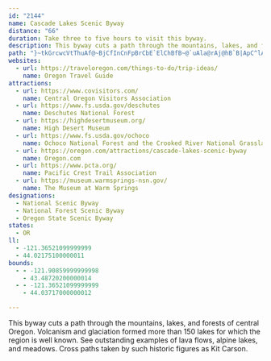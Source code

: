 ```yaml
---
id: "2144"
name: Cascade Lakes Scenic Byway
distance: "66"
duration: Take three to five hours to visit this byway.
description: This byway cuts a path through the mountains, lakes, and forests of central Oregon. Volcanism and glaciation formed more than 150 lakes for which the region is well known. See outstanding examples of lava flows, alpine lakes, and meadows. Cross paths taken by such historic figures as Kit Carson.
path: "}~tkGrcwcVtThuAf@~BjCfInCnFpBrCbE`ElChBfB~@`uAla@rAj@hB`B|ApC^lAbAbHbEp^x@xJDtCU`L[xI{AxYk@`OMtGBjBPfERdBp@hDjCrHfU`i@hUjh@lCzGnCrIr@~CrAtIpKdaAvAlHfGvWvQvs@t@rEPlC?jEgAtMgCvWG~DT`F`Hni@NjEIvFy@pFcBnFeBbDuHzH_AxAyAtCeAxCs@pDUbEm@hUCjDN`Ex@nJ|OnaAp@pGf@zJ@|CGvIWlE{l@rkHKxBElD@xCLnBh@rEtMhx@^`BrBrFnAxBtSjYbAxAf@dAd@dA|@rCZ`CNpBBdBGtBWfC}@rDo@xAaGnJs@|A[fA]lBWjD@nCXvHEnDUxBcB`JgArHi@xHGzINhFd@rHbAfK?~@bCv\\NtENlFGhWHRa@`i@]tIYxEiAhKuCbRg@vD_@tJA`HIrCKdBq@lE_@`BuDlKm@`CsBfP_AxDs@hBiIrMaBxCyAzDsB`IoA~DiBhEmExGoNfRqIfH}V|QwKlIqWtR}E|DoA~Ay@rAo@hBa@bB[xBeArKq@rF[`B_A~BmArB_BxBwEfFwFnHed@nv@sA|CeAtESxDDvTCtBKrCm@rEkCtKYpC?v@~@ra@L~CVhCR~@~ArD`DlEx@jBrAtG~@tG@~BKfBgAdIGtJIrASdAe@zA_@|@_AfAm@d@wDfBsExDo@^cBd@uCf@{@VeDhBmD~B_Av@sArAcA`BcApB_BlGiUrhAi@rBgArBg@l@qFdFyA`DYlB?xAH~BRtAVhAzGjQhAxF^tFEfEOjB_@tCc@bB_AnCaGzKsF~Gc@z@_B~GmDhLiAjBgDtDcAhCUbBBpD^lBh@lAn@x@pA|@bJxBjA`@lE~BrfB|uAlG~C`p@hWzFrCrCtBfF`FvlAjoAtCnC`DvBrC`AbTtEdC|@|BzAhBnBhAfB|DrH~CvD|@h@jHzBhBf@tCb@zCQfG{BbFwBhB[xAFd@JbC`AzFjDhBj@bBI|HiC|D}@fGS`KLnBUzDsBxBsBbAkAhCeEdBgBv@g@lEeAbKeBlEmAdEmBdC_BpEyD`l@{i@jt@sr@pDaCrBy@tBa@fBWrEMxALd[dGrEQp@KdC_ArGeDzOaJ`HuC|CgA|FkA|C_@zO_B~d@oFjGeAbD}@xCiAhD_BvC_BpFkDhkAm_AfAs@dBy@dBk@vD]|GCdFhArB|@xWpNdIxErk@h[~JzFfk@jZrDvB`LtFtOzGfBl@pBPxA@pAGrCy@vEaClFgFtB_BpCgAxHqBx[sFxI{@~OCtOjBnOnD~IhEzN|Ldp@tu@lh@nl@lf@~j@hClCvXx[~u@`{@zo@|u@vF|FhQtS`MlNlEzDpDfB~Cd@|EDdKuAjKkAjhAsN`hA_Nz`@qF~NyAp\\oEfz@mKpN]hbDrPnIKzWyAff@mEraA{H~Ew@rEiAjG}BlCoA|E_DtLsJr\\yZvPmO`JsHhAyArCoEhAeDx@uD^yCNeE?mBo@qUUgGCmDDwB^uDr@yCxB{FlEaE~BqA|CkAzF{A~AElDLrBx@rDxBlYfVdMpM|BdBlE~BlTnJ~Dr@rBD|BSnF}A~Fo@xACrCj@tAr@|D~DfHzJvA~@zDxAvJfCzDpAhOnHtKpBnUY~LFvYKbf@D|Fx@n@?pGjBhExAnIzE~GnF|v@hu@rChDrCnElCfGvW|}@pOzg@bA~BbBxCrFrFr`@~\\tAl@lB^|F?nBVdCfA~CrCtBx@vBLj_@d@tv@MdZLhAJ|BdAv\\vUlGfDpFxA~_@`JrFjAvHlBvGXfGgA|DyBlGyFbT}Q|JgIjCeBfH{A~b@wGrmA{@bBQpF{BnBcBlCuCrE{Hl@s@~@s@lCyAtAWhEEe@zh@BvBVxCjAtErF~H~@tBd@dBb@dGi@bMHrBb@fDbA~CzB~BdIrFbB`Dr@dCd@`CtCjSlCdK`G~QxAjFX`BXlFx@zg@ZvEn@tETlDGjEi@fNYdTZv[l@hEbAhCxArBvF`G"
websites:
  - url: https://traveloregon.com/things-to-do/trip-ideas/
    name: Oregon Travel Guide
attractions:
  - url: https://www.covisitors.com/
    name: Central Oregon Visitors Association
  - url: https://www.fs.usda.gov/deschutes
    name: Deschutes National Forest
  - url: https://highdesertmuseum.org/
    name: High Desert Museum
  - url: https://www.fs.usda.gov/ochoco
    name: Ochoco National Forest and the Crooked River National Grassland
  - url: https://oregon.com/attractions/cascade-lakes-scenic-byway
    name: Oregon.com
  - url: https://www.pcta.org/
    name: Pacific Crest Trail Association
  - url: https://museum.warmsprings-nsn.gov/
    name: The Museum at Warm Springs
designations:
  - National Scenic Byway
  - National Forest Scenic Byway
  - Oregon State Scenic Byway
states:
  - OR
ll:
  - -121.36521099999999
  - 44.02175100000011
bounds:
  - - -121.90859999999998
    - 43.48720200000014
  - - -121.36521099999999
    - 44.03717000000012

---
```


This byway cuts a path through the mountains, lakes, and forests of central Oregon. Volcanism and glaciation formed more than 150 lakes for which the region is well known. See outstanding examples of lava flows, alpine lakes, and meadows. Cross paths taken by such historic figures as Kit Carson.
